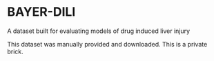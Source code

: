 # BAYER-DILI
A dataset built for evaluating models of drug induced liver injury

This dataset was manually provided and downloaded.
This is a private brick.
